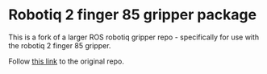 # Robotiq 2 finger 85 gripper package

This is a fork of a larger ROS robotiq gripper repo - specifically for use with the robotiq 2 finger 85 gripper.

Follow [this link](https://github.com/TAMS-Group/robotiq) to the original repo.